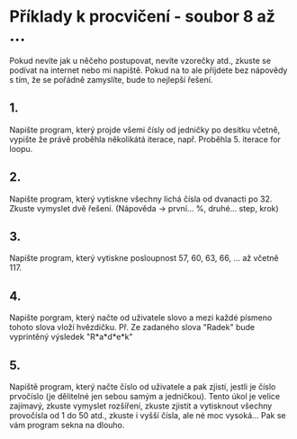 # Příklady k procvičení - soubor 8 až ...

Pokud nevíte jak u něčeho postupovat, nevíte vzorečky atd., zkuste se podívat na internet nebo mi napiště. 
Pokud na to ale příjdete bez nápovědy s tím, že se pořádně zamyslíte, bude to
nejlepší řešení.

## 1. 
Napište program, který projde všemi čísly od jedničky po desítku včetně, vypište že právě proběhla několikátá iterace, např. Proběhla 5. iterace for loopu.

## 2.
Napište program, který vytiskne všechny lichá čísla od dvanacti po 32. Zkuste vymyslet dvě řešení. (Nápověda -> první... %, druhé... step, krok)

## 3.
Napište program, který vytiskne posloupnost 57, 60, 63, 66, ... až včetně 117.

## 4. 
Napište porgram, který načte od uživatele slovo a mezi každé písmeno tohoto slova vloží hvězdičku. Př. Ze zadaného slova "Radek" bude vyprintěný výsledek "R\*a\*d\*e\*k"

## 5. 
Napiště program, který načte číslo od uživatele a pak zjistí, jestli je číslo prvočíslo (je dělitelné jen sebou samým a jedničkou). Tento úkol je velice zajímavý, zkuste vymyslet rozšíření, zkuste zjistit a vytisknout všechny provočísla od 1 do 50 atd., zkuste i vyšší čísla, ale né moc vysoká... Pak se vám program sekna na dlouho.
